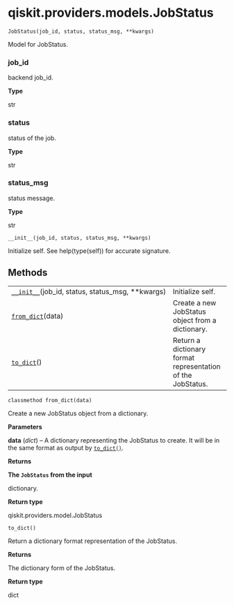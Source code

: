# qiskit.providers.models.JobStatus



`JobStatus(job_id, status, status_msg, **kwargs)`

Model for JobStatus.



### job\_id

backend job\_id.

**Type**

str



### status

status of the job.

**Type**

str



### status\_msg

status message.

**Type**

str



`__init__(job_id, status, status_msg, **kwargs)`

Initialize self. See help(type(self)) for accurate signature.

## Methods

|                                                                                                                                                  |                                                             |
| ------------------------------------------------------------------------------------------------------------------------------------------------ | ----------------------------------------------------------- |
| [`__init__`](#qiskit.providers.models.JobStatus.__init__ "qiskit.providers.models.JobStatus.__init__")(job\_id, status, status\_msg, \*\*kwargs) | Initialize self.                                            |
| [`from_dict`](#qiskit.providers.models.JobStatus.from_dict "qiskit.providers.models.JobStatus.from_dict")(data)                                  | Create a new JobStatus object from a dictionary.            |
| [`to_dict`](#qiskit.providers.models.JobStatus.to_dict "qiskit.providers.models.JobStatus.to_dict")()                                            | Return a dictionary format representation of the JobStatus. |



`classmethod from_dict(data)`

Create a new JobStatus object from a dictionary.

**Parameters**

**data** (*dict*) – A dictionary representing the JobStatus to create. It will be in the same format as output by [`to_dict()`](#qiskit.providers.models.JobStatus.to_dict "qiskit.providers.models.JobStatus.to_dict").

**Returns**

**The `JobStatus` from the input**

dictionary.

**Return type**

qiskit.providers.model.JobStatus



`to_dict()`

Return a dictionary format representation of the JobStatus.

**Returns**

The dictionary form of the JobStatus.

**Return type**

dict
